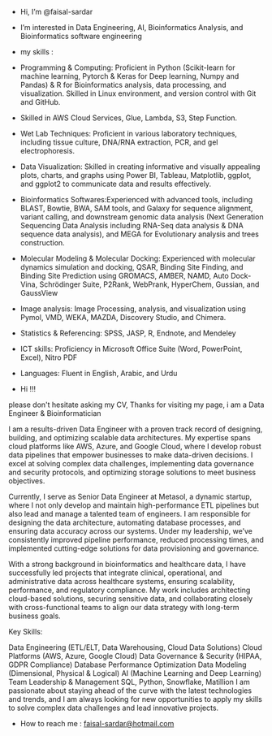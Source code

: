 -  Hi, I’m @faisal-sardar
-  I’m interested in Data Engineering, AI, Bioinformatics Analysis, and Bioinformatics software engineering 
-   my skills :
-   Programming & Computing: Proficient in Python (Scikit-learn for machine learning, Pytorch & Keras for Deep learning, Numpy and Pandas) & R for Bioinformatics analysis, data processing, and visualization. Skilled in Linux environment, and version control with Git and GitHub.
-   Skilled in AWS Cloud Services, Glue, Lambda, S3, Step Function.
-   Wet Lab Techniques: Proficient in various laboratory techniques, including tissue culture, DNA/RNA extraction, PCR, and gel electrophoresis.
-   Data Visualization: Skilled in creating informative and visually appealing plots, charts, and graphs using Power BI, Tableau, Matplotlib, ggplot, and ggplot2 to communicate data and results effectively.
-   Bioinformatics Softwares:Experienced with advanced tools, including BLAST, Bowtie, BWA, SAM tools, and Galaxy for sequence alignment, variant calling, and downstream genomic data analysis (Next Generation Sequencing Data Analysis including RNA-Seq data analysis & DNA sequence data analysis), and MEGA for Evolutionary analysis and trees construction.
-   Molecular Modeling & Molecular Docking: Experienced with molecular dynamics simulation and docking, QSAR, Binding Site Finding, and Binding Site Prediction using GROMACS, AMBER, NAMD, Auto Dock-Vina, Schrödinger Suite, P2Rank, WebPrank, HyperChem, Gussian, and GaussView
-   Image analysis: Image Processing, analysis, and visualization using Pymol, VMD, WEKA, MAZDA, Discovery Studio, and Chimera.
-   Statistics & Referencing: SPSS, JASP, R, Endnote, and Mendeley
-   ICT skills: Proficiency in Microsoft Office Suite (Word, PowerPoint, Excel), Nitro PDF
-   Languages: Fluent in English, Arabic, and Urdu

-   Hi !!!

please don't hesitate asking my CV,
Thanks for visiting my page,
i am a Data Engineer & Bioinformatician

I am a results-driven Data Engineer with a proven track record of designing, building, and optimizing scalable data architectures. My expertise spans cloud platforms like AWS, Azure, and Google Cloud, where I develop robust data pipelines that empower businesses to make data-driven decisions. I excel at solving complex data challenges, implementing data governance and security protocols, and optimizing storage solutions to meet business objectives.

Currently, I serve as Senior Data Engineer at Metasol, a dynamic startup, where I not only develop and maintain high-performance ETL pipelines but also lead and manage a talented team of engineers. I am responsible for designing the data architecture, automating database processes, and ensuring data accuracy across our systems. Under my leadership, we’ve consistently improved pipeline performance, reduced processing times, and implemented cutting-edge solutions for data provisioning and governance.

With a strong background in bioinformatics and healthcare data, I have successfully led projects that integrate clinical, operational, and administrative data across healthcare systems, ensuring scalability, performance, and regulatory compliance. My work includes architecting cloud-based solutions, securing sensitive data, and collaborating closely with cross-functional teams to align our data strategy with long-term business goals.

Key Skills:

Data Engineering (ETL/ELT, Data Warehousing, Cloud Data Solutions)
Cloud Platforms (AWS, Azure, Google Cloud)
Data Governance & Security (HIPAA, GDPR Compliance)
Database Performance Optimization
Data Modeling (Dimensional, Physical & Logical)
AI (Machine Learning and Deep Learning)
Team Leadership & Management
SQL, Python, Snowflake, Matillion
I am passionate about staying ahead of the curve with the latest technologies and trends, and I am always looking for new opportunities to apply my skills to solve complex data challenges and lead innovative projects.


-  How to reach me : faisal-sardar@hotmail.com

<!---
faisal-sardar/faisal-sardar is a ✨ special ✨ repository because its `README.md` (this file) appears on your GitHub profile.
You can click the Preview link to take a look at your changes.
--->
